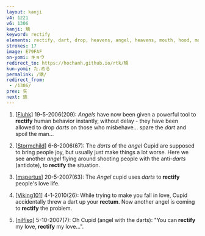 ```yaml
---
layout: kanji
v4: 1221
v6: 1306
kanji: 矯
keyword: rectify
elements: rectify, dart, drop, heavens, angel, heavens, mouth, hood, mouth, mouth2
strokes: 17
image: E79FAF
on-yomi: キョウ
redirect_to: https://hochanh.github.io/rtk/矯
kun-yomi: た.める
permalink: /矯/
redirect_from:
 - /1306/
prev: 矢
next: 族
---
```


1) [<a href="http://kanji.koohii.com/profile/Fluhk">Fluhk</a>] 19-5-2006(209): <em>Angels</em> have now been given a powerful tool to<strong> rectify</strong> human behavior instantly, without delay - they have been allowed to drop <em>darts</em> on those who misbehave... spare the <em>dart</em> and spoil the man...

2) [<a href="http://kanji.koohii.com/profile/Stormchild">Stormchild</a>] 6-8-2006(67): The <em>darts</em> of the <em>angel</em> Cupid are supposed to bring people joy, but usually just make things a lot worse. Here we see another <em>angel</em> flying around shooting people with the anti-<em>darts</em> (antidote), to<strong> rectify</strong> the situation.

3) [<a href="http://kanji.koohii.com/profile/mspertus">mspertus</a>] 20-5-2007(63): The <em>Angel</em> cupid uses <em>darts</em> to<strong> rectify</strong> people&#039;s love life.

4) [<a href="http://kanji.koohii.com/profile/Viking101">Viking101</a>] 4-1-2010(26): While trying to make you fall in love, Cupid accidentally threw a dart up your <strong>rectum</strong>. Now another angel is coming to<strong> rectify</strong> the problem.

5) [<a href="http://kanji.koohii.com/profile/nilfisq">nilfisq</a>] 5-10-2007(7): Oh Cupid (angel with the darts): &quot;You can<strong> rectify</strong> my love,<strong> rectify</strong> my love...&quot;.

